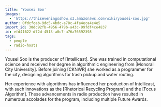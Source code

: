 ```yaml
---
title: 'Yousei Soo'
images:
  - 'https://thiseveningsshow.s3.amazonaws.com/wiki/yousei-soo.jpg'
author: 0fdcfcab-9dc5-4bdc-a78c-4fa4eca4e4e5
import_id: 30dc92fb-4956-479b-a43c-99fdf4ce4837
id: efd41622-d72d-4513-a0c7-a76a76592398
tags:
  - people
  - radio-hosts
---
```

Yousei Soo is the producer of [Intellicast]. She was trained in computational science and received her degree in algorithmic engineering from [Monorail City University]. Before joining [CKNWR] she worked as a programmer for the city, designing algorithms for trash pickup and water routing.

Her experience with algorithms has influenced her production of Intellicast, with such innovations as the [Rhetorical Recycling Program] and the [Focus Algorithm]. These advancements in radio production have resulted in numerous accolades for the program, including multiple Future Awards.